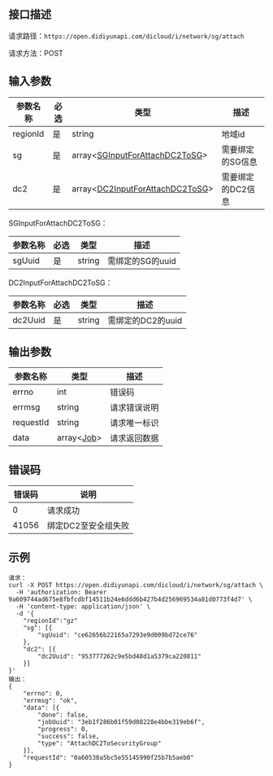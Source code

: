 ## 接口描述
请求路径：`https://open.didiyunapi.com/dicloud/i/network/sg/attach`

请求方法：POST
## 输入参数
|参数名称 | 必选 | 类型 | 描述|
|--------|-----|-----|-----|
| regionId | 是 | string | 地域id |
| sg | 是 | array<[SGInputForAttachDC2ToSG](#SGInputForAttachDC2ToSG)> | 需要绑定的SG信息 |
| dc2 | 是 | array<[DC2InputForAttachDC2ToSG](#DC2InputForAttachDC2ToSG)> | 需要绑定的DC2信息 |

<span id="SGInputForAttachDC2ToSG"></span>
SGInputForAttachDC2ToSG：

|参数名称 | 必选 | 类型 | 描述|
|--------|-----|-----|-----|
| sgUuid     | 是 |   string  |  需绑定的SG的uuid    |

<span id="DC2InputForAttachDC2ToSG"></span>
DC2InputForAttachDC2ToSG：

|参数名称 | 必选 | 类型 | 描述|
|--------|-----|-----|-----|
| dc2Uuid     | 是 |   string  |  需绑定的DC2的uuid    |



## 输出参数
|参数名称  | 类型 | 描述|
|--------|-----|-----|
|errno | int  |错误码 |
|errmsg|string|请求错误说明	|
|requestId |string|请求唯一标识 |
|data | array<[Job](/static/docs-content/products/通用响应结构.md#Job)>	 | 请求返回数据 | 


## 错误码
| 错误码 | 说明    |
|-------|---------|
| 0    | 请求成功  |
| 41056 | 绑定DC2至安全组失败 |

## 示例

```
请求：
curl -X POST https://open.didiyunapi.com/dicloud/i/network/sg/attach \
  -H 'authorization: Bearer 9a609744ad675e8fbfcdbf14511b24e6ddd6b427b4d256969534a81d0773f4d7' \
  -H 'content-type: application/json' \
  -d '{
    "regionId":"gz"
	"sg": [{
		"sgUuid": "ce62656b22165a7293e9d009bd72ce76"
	},
	"dc2": [{
		"dc2Uuid": "953777262c9e5bd48d1a5379ca220811"
	}]
}'
输出：
{
	"errno": 0,
	"errmsg": "ok",
	"data": [{
		"done": false,
		"jobUuid": "3eb1f286b01f59d08228e4bbe319eb6f",
		"progress": 0,
		"success": false,
		"type": "AttachDC2ToSecurityGroup"
	}],
	"requestId": "0a60538a5bc5e55145990f25b7b5aeb0"
}
```